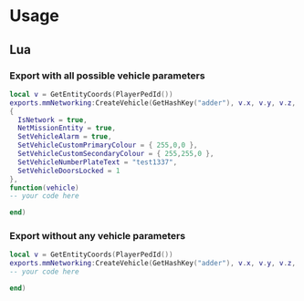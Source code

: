 # Usage
## Lua
### Export with all possible vehicle parameters
```lua
local v = GetEntityCoords(PlayerPedId())
exports.mmNetworking:CreateVehicle(GetHashKey("adder"), v.x, v.y, v.z, 0.0, 
{
  IsNetwork = true,
  NetMissionEntity = true,
  SetVehicleAlarm = true,
  SetVehicleCustomPrimaryColour = { 255,0,0 },
  SetVehicleCustomSecondaryColour = { 255,255,0 },
  SetVehicleNumberPlateText = "test1337",
  SetVehicleDoorsLocked = 1
},
function(vehicle)
-- your code here

end)
```
### Export without any vehicle parameters
```lua
local v = GetEntityCoords(PlayerPedId())
exports.mmNetworking:CreateVehicle(GetHashKey("adder"), v.x, v.y, v.z, 0.0, {}, function(vehicle)
-- your code here

end)
```
